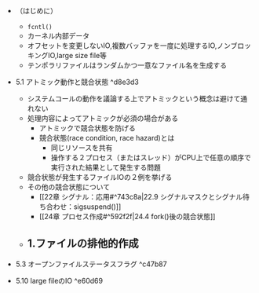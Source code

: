 - （はじめに）
	- `fcntl()`
	- カーネル内部データ
	- オフセットを変更しないIO,複数バッファを一度に処理するIO,ノンブロッキングIO,large size file等
	- テンポラリファイルはランダムかつ一意なファイル名を生成する
- 5.1 アトミック動作と競合状態 ^d8e3d3
	- システムコールの動作を議論する上でアトミックという概念は避けて通れない
	- 処理内容によってアトミックが必須の場合がある
		-  アトミックで競合状態を防げる
		- 競合状態(race condition, race hazard)とは
			- 同じリソースを共有
			- 操作する２プロセス（またはスレッド）がCPU上で任意の順序で実行された結果として発生する問題
	- 競合状態が発生するファイルIOの２例を挙げる
	- その他の競合状態について
		- [[22章 シグナル：応用#^743c8a|22.9 シグナルマスクとシグナル待ち合わせ：sigsuspend()]]
		- [[24章 プロセス作成#^592f2f|24.4 fork()後の競合状態]]
	- 1.ファイルの排他的作成
		- 



- 5.3 オープンファイルステータスフラグ ^c47b87

- 5.10 large fileのIO ^e60d69